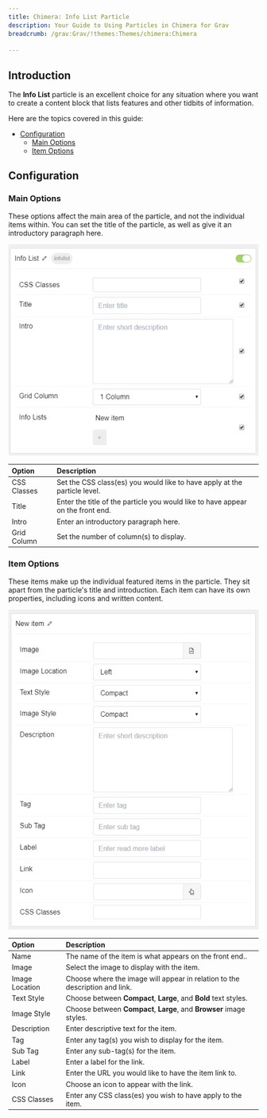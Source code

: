 ```yaml
---
title: Chimera: Info List Particle
description: Your Guide to Using Particles in Chimera for Grav
breadcrumb: /grav:Grav/!themes:Themes/chimera:Chimera

---
```


## Introduction

The **Info List** particle is an excellent choice for any situation where you want to create a content block that lists features and other tidbits of information.

Here are the topics covered in this guide:

* [Configuration](#configuration)
    - [Main Options](#main-options)
    - [Item Options](#item-options)

## Configuration

### Main Options 

These options affect the main area of the particle, and not the individual items within. You can set the title of the particle, as well as give it an introductory paragraph here.

![](assets/particle_info2.png)

| Option      | Description                                                                     |
| :-----      | :-----                                                                          |
| CSS Classes | Set the CSS class(es) you would like to have apply at the particle level.       |
| Title       | Enter the title of the particle you would like to have appear on the front end. |
| Intro       | Enter an introductory paragraph here.                                           |
| Grid Column | Set the number of column(s) to display.                                         |

### Item Options

These items make up the individual featured items in the particle. They sit apart from the particle's title and introduction. Each item can have its own properties, including icons and written content.

![](assets/particle_info3.png)

| Option         | Description                                                                 |
| :-----         | :-----                                                                      |
| Name           | The name of the item is what appears on the front end..                     |
| Image          | Select the image to display with the item.                                  |
| Image Location | Choose where the image will appear in relation to the description and link. |
| Text Style     | Choose between **Compact**, **Large**, and **Bold** text styles.            |
| Image Style    | Choose between **Compact**, **Large**, and **Browser** image styles.        |
| Description    | Enter descriptive text for the item.                                        |
| Tag            | Enter any tag(s) you wish to display for the item.                          |
| Sub Tag        | Enter any sub-tag(s) for the item.                                          |
| Label          | Enter a label for the link.                                                 |
| Link           | Enter the URL you would like to have the item link to.                      |
| Icon           | Choose an icon to appear with the link.                                     |
| CSS Classes    | Enter any CSS class(es) you wish to have apply to  the item.                |




